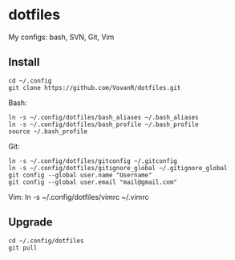 dotfiles
========

My configs: bash, SVN, Git, Vim

Install
-------

    cd ~/.config
    git clone https://github.com/VovanR/dotfiles.git

Bash:

    ln -s ~/.config/dotfiles/bash_aliases ~/.bash_aliases
    ln -s ~/.config/dotfiles/bash_profile ~/.bash_profile
    source ~/.bash_profile

Git:

    ln -s ~/.config/dotfiles/gitconfig ~/.gitconfig
    ln -s ~/.config/dotfiles/gitignore_global ~/.gitignore_global
    git config --global user.name "Username"
    git config --global user.email "mail@gmail.com"

Vim:
    ln -s ~/.config/dotfiles/vimrc ~/.vimrc

Upgrade
-------

    cd ~/.config/dotfiles
    git pull
